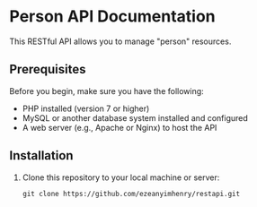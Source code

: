 # Person API Documentation

This RESTful API allows you to manage "person" resources.

## Prerequisites

Before you begin, make sure you have the following:

- PHP installed (version 7 or higher)
- MySQL or another database system installed and configured
- A web server (e.g., Apache or Nginx) to host the API

## Installation

1. Clone this repository to your local machine or server:

   ```shell
   git clone https://github.com/ezeanyimhenry/restapi.git

